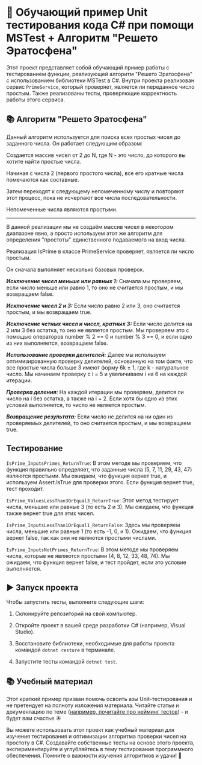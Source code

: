 # 🧪 Обучающий пример Unit тестирования кода C# при помощи MSTest + Алгоритм "Решето Эратосфена"

Этот проект представляет собой обучающий пример работы с тестированием функции, реализующей алгоритм "Решето Эратосфена" с использованием библиотеки MSTest в C#. Внутри проекта реализован сервис `PrimeService`, который проверяет, является ли переданное число простым. Также реализованы тесты, проверяющие корректность работы этого сервиса.

## 📚 Алгоритм "Решето Эратосфена"

Данный алгоритм используется для поиска всех простых чисел до заданного числа. Он работает следующим образом:

Создается массив чисел от 2 до N, где N - это число, до которого вы хотите найти простые числа.

Начиная с числа 2 (первого простого числа), все его кратные числа помечаются как составные.

Затем переходят к следующему непомеченному числу и повторяют этот процесс, пока не исчерпают все числа последовательности.

Непомеченные числа являются простыми.
___
В данной реализации мы не создаём массив чисел в некотором диапазоне явно, а просто используем этот же алгоритм для определения "простоты" единственного подаваемого на вход числа.

Реализация IsPrime в классе PrimeService проверяет, является ли число простым. 

Он сначала выполняет несколько базовых проверок.

***Исключение чисел меньше или равных 1:*** Сначала мы проверяем, если число меньше или равно 1, то оно не считается простым, и мы возвращаем false.

***Исключение чисел 2 и 3:*** Если число равно 2 или 3, оно считается простым, и мы возвращаем true.

***Исключение четных чисел и чисел, кратных 3:*** Если число делится на 2 или 3 без остатка, то оно не является простым. Мы проверяем это с помощью операторов number % 2 == 0 и number % 3 == 0, и если одно из них выполняется, возвращаем false.

***Использование проверки делителей:*** Далее мы используем оптимизированную проверку делителей, основанную на том факте, что все простые числа больше 3 имеют форму 6k ± 1, где k - натуральное число. Мы начинаем проверку с i = 5 и увеличиваем i на 6 на каждой итерации.

***Проверка деления:*** На каждой итерации мы проверяем, делится ли число на i без остатка, а также на i + 2. Если хотя бы одно из этих условий выполняется, то число не является простым.

***Возвращение результата:*** Если число не делится на ни один из проверяемых делителей, то оно считается простым, и мы возвращаем true.



##  Тестирование

`IsPrime_InputsPrimes_ReturnTrue`: В этом методе мы проверяем, что функция правильно определяет, что заданные числа (5, 7, 11, 29, 43, 47) являются простыми. Мы ожидаем, что функция вернет true, и используем Assert.IsTrue для проверки этого. Если функция вернет true, тест проходит.

`IsPrime_ValuesLessThan3OrEqual3_ReturnTrue`: Этот метод тестирует числа, меньшие или равные 3 (то есть 2 и 3). Мы ожидаем, что функция также вернет true для этих чисел.

`IsPrime_InputsLessThan1OrEqual1_ReturnFalse`: Здесь мы проверяем числа, меньшие или равные 1 (то есть -1, 0, и 1). Ожидаем, что функция вернет false, так как они не являются простыми числами.

`IsPrime_InputsNotPrimes_ReturnTrue`: В этом методе мы проверяем числа, которые не являются простыми (4, 8, 12, 33, 48, 74). Мы ожидаем, что функция вернет false, и тест пройдет, если это условие выполняется.

## ▶️ Запуск проекта

Чтобы запустить тесты, выполните следующие шаги:

1. Склонируйте репозиторий на свой компьютер.

2. Откройте проект в вашей среде разработки C# (например, Visual Studio).

3. Восстановите библиотеки, необходимые для работы проекта командой ```dotnet restore``` в терминале.

4. Запустите тесты командой ```dotnet test```.

## 📚 Учебный материал

Этот краткий пример призван помочь освоить азы Unit-тестирования и не претендует на полноту изложения материала. Читайте статьи и документацию по теме ([например, почитайте про нейминг тестов](https://bool.dev/blog/detail/kak-pravilno-imenovat-unit-testu)) - и будет вам счастье ☀️


Вы можете использовать этот проект как учебный материал для изучения тестирования и оптимизации алгоритма проверки чисел на простоту в C#. Создавайте собственные тесты на основе этого проекта, экспериментируйте и углубляйтесь в тему тестирования программного обеспечения. Помните о важности изучения алгоритмов и удачи! 🚀
